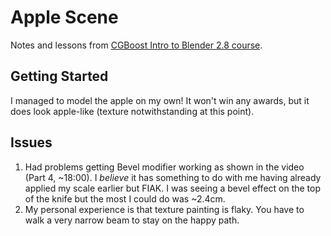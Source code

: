 
# Apple Scene
Notes and lessons from [CGBoost Intro to Blender 2.8 course](https://www.youtube.com/playlist?list=PL3UWN2F2M2C8-zUjbFlbgtWPQa0NXBsp0).

## Getting Started
I managed to model the apple on my own! It won't win any awards, but it does look apple-like (texture notwithstanding at this point).

## Issues

1. Had problems getting Bevel modifier working as shown in the video (Part 4, ~18:00). I _believe_ it has something to do with me 
    having already applied my scale earlier but FIAK. I was seeing a bevel effect on the top of the knife but the most I could do was 
    ~2.4cm.
1. My personal experience is that texture painting is flaky. You have to walk a very narrow beam to stay on the happy path.



